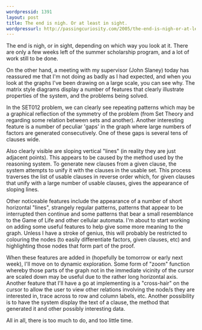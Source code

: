 ```yaml
--- 
wordpressid: 1391
layout: post
title: The end is nigh. Or at least in sight.
wordpressurl: http://passingcuriosity.com/2005/the-end-is-nigh-or-at-least-in-sight/
---
```


The end is nigh, or in sight, depending on which way you look at it. There are
only a few weeks left of the summer scholarship program, and a lot of work
still to be done.

On the other hand, a meeting with my supervisor (John Slaney) today has
reassured me that I'm not doing as badly as I had expected, and when you look
at the graphs I've been drawing on a large scale, you can see why. The matrix
style diagrams display a number of features that clearly illustrate properties
of the system, and the problems being solved.

In the SET012 problem, we can clearly see repeating patterns which may be a
graphical reflection of the symmetry of the problem (from Set Theory and
regarding some relation between sets and another). Another interesting feature
is a number of peculiar 'gaps' in the graph where large numbers of factors are
generated consecutively. One of these gaps is several tens of clauses wide.

Also clearly visible are sloping vertical "lines" (in reality they are just
adjacent points). This appears to be caused by the method used by the
reasoning system. To generate new clauses from a given clause, the system
attempts to unify it with the clauses in the usable set. This process
traverses the list of usable clauses in reverse order which, for given clauses
that unify with a large number of usable clauses, gives the appearance of
sloping lines.

Other noticeable features include the appearance of a number of short
horizontal "lines", strangely regular patterns, patterns that appear to be
interrupted then continue and some patterns that bear a small resemblance to
the Game of Life and other cellular automata. I'm about to start working on
adding some useful features to help give some more meaning to the graph.
Unless I have a stroke of genius, this will probably be restricted to
colouring the nodes (to easily differentiate factors, given clauses, etc) and
highlighting those nodes that form part of the proof.

When these features are added in (hopefully be tomorrow or early next week),
I'll move on to dynamic exploration. Some form of "zoom" function whereby
those parts of the graph not in the immediate vicinity of the cursor are
scaled down may be useful due to the rather long horizontal axis. Another
feature that I'll have a go at implementing is a "cross-hair" on the cursor to
allow the user to view other relations involving the node/s they are
interested in, trace across to row and column labels, etc. Another possibility
is to have the system display the text of a clause, the method that generated
it and other possibly interesting data.

All in all, there is too much to do, and too little time.
